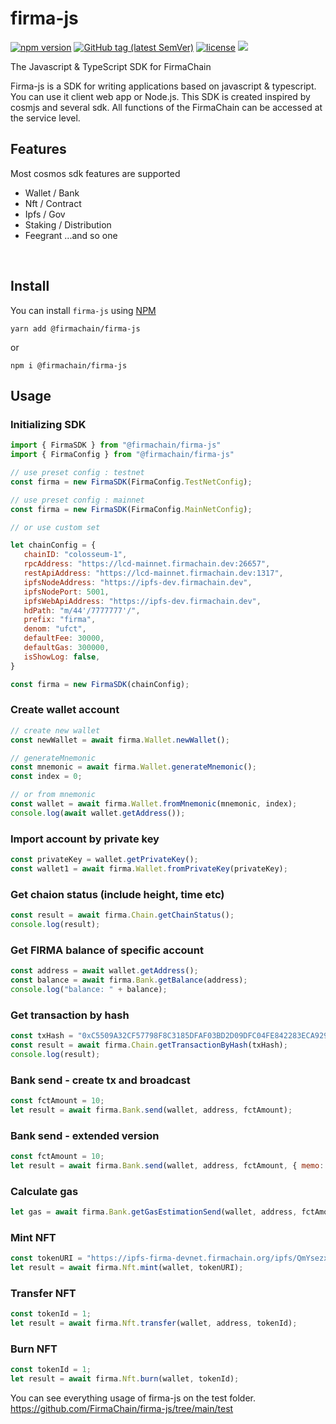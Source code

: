 # firma-js

[![npm version](https://badge.fury.io/js/%40firmachain%2Ffirma-js.svg)](https://badge.fury.io/js/%40firmachain%2Ffirma-js)
[![GitHub tag (latest SemVer)](https://img.shields.io/github/v/tag/firmachain/firma-js)](https://github.com/firmachain/firma-js/releases)
[![license](https://img.shields.io/badge/License-MIT-blue.svg)](https://github.com/firmachain/firma-js/blob/master/LICENSE)
[![](https://tokei.rs/b1/github/XAMPPRocky/tokei)](https://github.com/FirmaChain/firma-js)

The Javascript & TypeScript SDK for FirmaChain

Firma-js is a SDK for writing applications based on javascript & typescript. You can use it client web app or Node.js. This SDK is created inspired by cosmjs and several sdk. All functions of the FirmaChain can be accessed at the service level.

## Features
 Most cosmos sdk features are supported
- Wallet / Bank
- Nft / Contract
- Ipfs / Gov
- Staking / Distribution
- Feegrant ...and so one

</br>


## Install
You can install `firma-js` using [NPM](https://www.npmjs.com/package/@firmachain/firma-js)
```
yarn add @firmachain/firma-js
```
or
```
npm i @firmachain/firma-js
```

## Usage
### Initializing SDK
```js
import { FirmaSDK } from "@firmachain/firma-js"
import { FirmaConfig } from "@firmachain/firma-js"

// use preset config : testnet
const firma = new FirmaSDK(FirmaConfig.TestNetConfig);

// use preset config : mainnet
const firma = new FirmaSDK(FirmaConfig.MainNetConfig);

// or use custom set

let chainConfig = {
   chainID: "colosseum-1",
   rpcAddress: "https://lcd-mainnet.firmachain.dev:26657",
   restApiAddress: "https://lcd-mainnet.firmachain.dev:1317",
   ipfsNodeAddress: "https://ipfs-dev.firmachain.dev",
   ipfsNodePort: 5001,
   ipfsWebApiAddress: "https://ipfs-dev.firmachain.dev",
   hdPath: "m/44'/7777777'/",
   prefix: "firma",
   denom: "ufct",
   defaultFee: 30000,
   defaultGas: 300000,
   isShowLog: false,
}

const firma = new FirmaSDK(chainConfig);

```

### Create wallet account
```js
// create new wallet
const newWallet = await firma.Wallet.newWallet();

// generateMnemonic
const mnemonic = await firma.Wallet.generateMnemonic();
const index = 0;

// or from mnemonic
const wallet = await firma.Wallet.fromMnemonic(mnemonic, index);
console.log(await wallet.getAddress());
```

### Import account by private key
```js
const privateKey = wallet.getPrivateKey();
const wallet1 = await firma.Wallet.fromPrivateKey(privateKey);
```

### Get chaion status (include height, time etc)
```js
const result = await firma.Chain.getChainStatus();
console.log(result);
```

### Get FIRMA balance of specific account
```js
const address = await wallet.getAddress();
const balance = await firma.Bank.getBalance(address);
console.log("balance: " + balance);
```

### Get transaction by hash
```js
const txHash = "0xC5509A32CF57798F8C3185DFAF03BD2D09DFC04FE842283ECA9298F5F60E340F";
const result = await firma.Chain.getTransactionByHash(txHash);
console.log(result);
```

### Bank send - create tx and broadcast
```js
const fctAmount = 10;
let result = await firma.Bank.send(wallet, address, fctAmount);
```

### Bank send - extended version
```js
const fctAmount = 10;
let result = await firma.Bank.send(wallet, address, fctAmount, { memo: "", fee: 30000, gas: 300000 });
```

### Calculate gas
```js
let gas = await firma.Bank.getGasEstimationSend(wallet, address, fctAmount);
```

### Mint NFT
```js
const tokenURI = "https://ipfs-firma-devnet.firmachain.org/ipfs/QmYsezxzunake9EmyoU4HsWKEyHQLgE3syTEpTSQEhNChA";
let result = await firma.Nft.mint(wallet, tokenURI);
```

### Transfer NFT
```js
const tokenId = 1;
let result = await firma.Nft.transfer(wallet, address, tokenId);
```

### Burn NFT
```js
const tokenId = 1;
let result = await firma.Nft.burn(wallet, tokenId);
```

You can see everything usage of firma-js on the test folder.
</br>
https://github.com/FirmaChain/firma-js/tree/main/test
